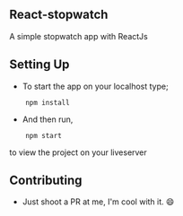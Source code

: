 ## React-stopwatch
A simple stopwatch app with ReactJs


## Setting Up
- To start the app on your localhost type;
```npm 
    npm install
```
- And then run,
```npm 
    npm start 
``` 
to view the project on your liveserver

## Contributing
- Just shoot a PR at me, I'm cool with it. 😄
